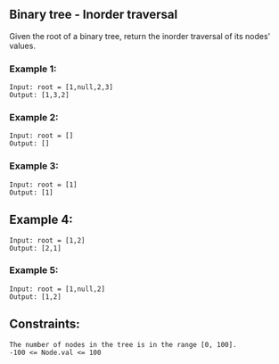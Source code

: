 ## Binary tree - Inorder traversal

Given the root of a binary tree, return the inorder traversal of its nodes' values.

### Example 1:

```
Input: root = [1,null,2,3]
Output: [1,3,2]
```

### Example 2:

```
Input: root = []
Output: []
```

### Example 3:

```
Input: root = [1]
Output: [1]
```

## Example 4:

```
Input: root = [1,2]
Output: [2,1]
```

### Example 5:

```
Input: root = [1,null,2]
Output: [1,2]
```

## Constraints:

```
The number of nodes in the tree is in the range [0, 100].
-100 <= Node.val <= 100
```
